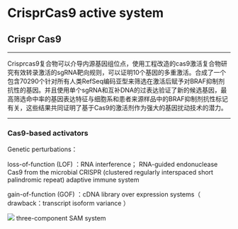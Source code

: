 # CrisprCas9 active system


## Crispr Cas9


***
Crisprcas9复合物可以介导内源基因组位点，使用工程改造的cas9激活复合物研究有效转录激活的sgRNA靶向规则，可以证明10个基因的多重激活。合成了一个包含70290个针对所有人类RefSeq编码亚型来筛选在激活后赋予对BRAF抑制剂抗性的基因。并且使用单个sgRNA和互补DNA的过表达验证了新的候选基因，最高筛选命中率的基因表达特征与细胞系和患者来源样品中的BRAF抑制剂抗性标记有关，这些结果共同证明了基于Cas9的激活剂作为强大的基因扰动技术的潜力。
***
### Cas9-based activators
Genetic perturbations：

loss-of-function (LOF) ：RNA interference； RNA-guided endonuclease Cas9 from the microbial CRISPR
(clustered regularly interspaced short palindromic repeat) adaptive immune system

gain-of-function (GOF) ：cDNA library over expression systems（ drawback：transcript isoform variance ）

![](1.png)
three-component SAM system
